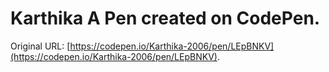 # Karthika A Pen created on CodePen.

Original URL: [https://codepen.io/Karthika-2006/pen/LEpBNKV](https://codepen.io/Karthika-2006/pen/LEpBNKV).
